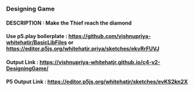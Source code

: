 ### Designing Game
#### DESCRIPTION : Make the Thief reach the diamond

#### Use p5.play boilerplate : https://github.com/vishnupriya-whitehatjr/BasicLibFiles or https://editor.p5js.org/whitehatjr.priya/sketches/ekvRrFUVJ

#### Output Link : https://vishnupriya-whitehatjr.github.io/c4-v2-DesigningGame/
#### P5 Output Link : https://editor.p5js.org/whitehatjr/sketches/evKS2kn2X
